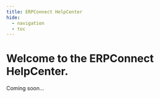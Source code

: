 ```yaml
---
title: ERPConnect HelpCenter
hide:
  - navigation
  - toc
---
```


# Welcome to the ERPConnect HelpCenter.

Coming soon...